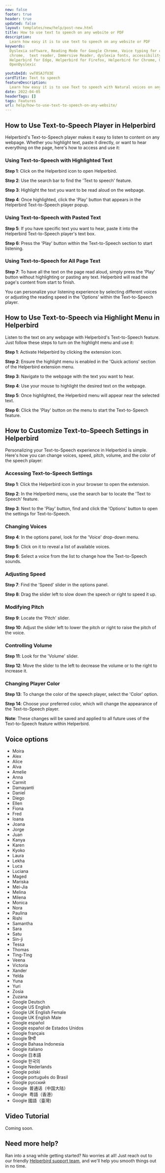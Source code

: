 ```yaml
---
new: false
footer: true
header: true
updated: false
layout: templates/new/help/post-new.html
title: How to use text to speech on any website or PDF
description:
  Learn how easy it is to use text to speech on any website or PDF
keywords:
  Dyslexia software, Reading Mode for Google Chrome, Voice typing for chrome, Text to speech for
  chrome,  text reader, Immersive Reader, dyslexia fonts, accessibility software, dyslexia software,
  Helperbird for Edge, Helperbird for Firefox, Helperbird for Chrome, Opendyslexic for Chrome,
  OpenDyslexic

youtubeId: vwT8SAJfU3E
cardTitle: Text to speech
featureDescription:
  Learn how easy it is to use Text to speech with Natural voices on any website, pdf or app.
date: 2022-04-05
headerTags: []
tags: Features
url: help/how-to-use-text-to-speech-on-any-website/
---
```



## How to Use Text-to-Speech Player in Helperbird

Helperbird's Text-to-Speech player makes it easy to listen to content on any webpage. Whether you highlight text, paste it directly, or want to hear everything on the page, here's how to access and use it:

### Using Text-to-Speech with Highlighted Text

**Step 1**: Click on the Helperbird icon to open Helperbird.

**Step 2**: Use the search bar to find the 'Text to speech' feature.

**Step 3**: Highlight the text you want to be read aloud on the webpage.

**Step 4**: Once highlighted, click the 'Play' button that appears in the Helperbird Text-to-Speech player popup.

### Using Text-to-Speech with Pasted Text

**Step 5**: If you have specific text you want to hear, paste it into the Helperbird Text-to-Speech player's text box.

**Step 6**: Press the 'Play' button within the Text-to-Speech section to start listening.

### Using Text-to-Speech for All Page Text

**Step 7**: To have all the text on the page read aloud, simply press the 'Play' button without highlighting or pasting any text. Helperbird will read the page's content from start to finish.

You can personalize your listening experience by selecting different voices or adjusting the reading speed in the 'Options' within the Text-to-Speech player.



## How to Use Text-to-Speech via Highlight Menu in Helperbird

Listen to the text on any webpage with Helperbird's Text-to-Speech feature. Just follow these steps to turn on the highlight menu and use it:

**Step 1**: Activate Helperbird by clicking the extension icon.

**Step 2**: Ensure the highlight menu is enabled in the 'Quick actions' section of the Helperbird extension menu.

**Step 3**: Navigate to the webpage with the text you want to hear.

**Step 4**: Use your mouse to highlight the desired text on the webpage.

**Step 5**: Once highlighted, the Helperbird menu will appear near the selected text.

**Step 6**: Click the 'Play' button on the menu to start the Text-to-Speech feature.


## How to Customize Text-to-Speech Settings in Helperbird

Personalizing your Text-to-Speech experience in Helperbird is simple. Here's how you can change voices, speed, pitch, volume, and the color of the speech player:

### Accessing Text-to-Speech Settings

**Step 1**: Click the Helperbird icon in your browser to open the extension.

**Step 2**: In the Helperbird menu, use the search bar to locate the 'Text to Speech' feature.

**Step 3**: Next to the 'Play' button, find and click the 'Options' button to open the settings for Text-to-Speech.

### Changing Voices

**Step 4**: In the options panel, look for the 'Voice' drop-down menu.

**Step 5**: Click on it to reveal a list of available voices.

**Step 6**: Select a voice from the list to change how the Text-to-Speech sounds.

### Adjusting Speed

**Step 7**: Find the 'Speed' slider in the options panel.

**Step 8**: Drag the slider left to slow down the speech or right to speed it up.

### Modifying Pitch

**Step 9**: Locate the 'Pitch' slider.

**Step 10**: Adjust the slider left to lower the pitch or right to raise the pitch of the voice.

### Controlling Volume

**Step 11**: Look for the 'Volume' slider.

**Step 12**: Move the slider to the left to decrease the volume or to the right to increase it.

### Changing Player Color

**Step 13**: To change the color of the speech player, select the 'Color' option.

**Step 14**: Choose your preferred color, which will change the appearance of the Text-to-Speech player.

**Note**: These changes will be saved and applied to all future uses of the Text-to-Speech feature within Helperbird.

## Voice options

- Moira
- Alex
- Alice
- Alva
- Amelie
- Anna
- Carmit
- Damayanti
- Daniel
- Diego
- Ellen
- Fiona
- Fred
- Ioana
- Joana
- Jorge
- Juan
- Kanya
- Karen
- Kyoko
- Laura
- Lekha
- Luca
- Luciana
- Maged
- Mariska
- Mei-Jia
- Melina
- Milena
- Monica
- Nora
- Paulina
- Rishi
- Samantha
- Sara
- Satu
- Sin-ji
- Tessa
- Thomas
- Ting-Ting
- Veena
- Victoria
- Xander
- Yelda
- Yuna
- Yuri
- Zosia
- Zuzana
- Google Deutsch
- Google US English
- Google UK English Female
- Google UK English Male
- Google español
- Google español de Estados Unidos
- Google français
- Google हिन्दी
- Google Bahasa Indonesia
- Google italiano
- Google 日本語
- Google 한국의
- Google Nederlands
- Google polski
- Google português do Brasil
- Google русский
- Google  普通话（中国大陆）
- Google  粤語（香港）
- Google 國語（臺灣)



## Video Tutorial

Coming soon.



## Need more help?

Ran into a snag while getting started? No worries at all! Just reach out to our friendly [Helperbird support team](/support/), and we'll help you smooth things out in no time.

